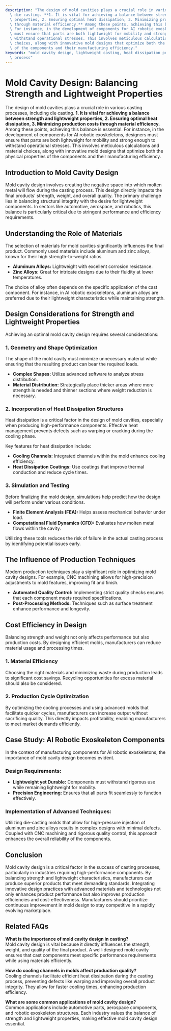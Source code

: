 ```yaml
---
description: "The design of mold cavities plays a crucial role in various casting processes, including\
  \ die casting. **1. It is vital for achieving a balance between strength and lightweight\
  \ properties, 2. Ensuring optimal heat dissipation, 3. Minimizing production costs\
  \ through material efficiency.** Among these points, achieving this balance is essential.\
  \ For instance, in the development of components for AI robotic exoskeletons, designers\
  \ must ensure that parts are both lightweight for mobility and strong enough to\
  \ withstand operational stresses. This involves meticulous calculations and material\
  \ choices, along with innovative mold designs that optimize both the physical properties\
  \ of the components and their manufacturing efficiency."
keywords: "mold cavity design, lightweight casting, heat dissipation performance, die casting\
  \ process"
---
```

# Mold Cavity Design: Balancing Strength and Lightweight Properties

The design of mold cavities plays a crucial role in various casting processes, including die casting. **1. It is vital for achieving a balance between strength and lightweight properties, 2. Ensuring optimal heat dissipation, 3. Minimizing production costs through material efficiency.** Among these points, achieving this balance is essential. For instance, in the development of components for AI robotic exoskeletons, designers must ensure that parts are both lightweight for mobility and strong enough to withstand operational stresses. This involves meticulous calculations and material choices, along with innovative mold designs that optimize both the physical properties of the components and their manufacturing efficiency.

## **Introduction to Mold Cavity Design**

Mold cavity design involves creating the negative space into which molten metal will flow during the casting process. This design directly impacts the final products’ strength, weight, and overall quality. The primary challenge lies in balancing structural integrity with the desire for lightweight components. In sectors like automotive, aerospace, and robotics, this balance is particularly critical due to stringent performance and efficiency requirements.

## **Understanding the Role of Materials**

The selection of materials for mold cavities significantly influences the final product. Commonly used materials include aluminum and zinc alloys, known for their high strength-to-weight ratios. 

- **Aluminum Alloys:** Lightweight with excellent corrosion resistance.
- **Zinc Alloys:** Great for intricate designs due to their fluidity at lower temperatures.

The choice of alloy often depends on the specific application of the cast component. For instance, in AI robotic exoskeletons, aluminum alloys are preferred due to their lightweight characteristics while maintaining strength.

## **Design Considerations for Strength and Lightweight Properties**

Achieving an optimal mold cavity design requires several considerations:

### **1. Geometry and Shape Optimization**

The shape of the mold cavity must minimize unnecessary material while ensuring that the resulting product can bear the required loads. 

- **Complex Shapes:** Utilize advanced software to analyze stress distribution.
- **Material Distribution:** Strategically place thicker areas where more strength is needed and thinner sections where weight reduction is necessary.

### **2. Incorporation of Heat Dissipation Structures**

Heat dissipation is a critical factor in the design of mold cavities, especially when producing high-performance components. Effective heat management prevents defects such as warping or cracking during the cooling phase.

Key features for heat dissipation include:
- **Cooling Channels:** Integrated channels within the mold enhance cooling efficiency.
- **Heat Dissipation Coatings:** Use coatings that improve thermal conduction and reduce cycle times.

### **3. Simulation and Testing**

Before finalizing the mold design, simulations help predict how the design will perform under various conditions. 

- **Finite Element Analysis (FEA):** Helps assess mechanical behavior under load.
- **Computational Fluid Dynamics (CFD):** Evaluates how molten metal flows within the cavity.

Utilizing these tools reduces the risk of failure in the actual casting process by identifying potential issues early.

## **The Influence of Production Techniques**

Modern production techniques play a significant role in optimizing mold cavity designs. For example, CNC machining allows for high-precision adjustments to mold features, improving fit and finish.

- **Automated Quality Control:** Implementing strict quality checks ensures that each component meets required specifications.
- **Post-Processing Methods:** Techniques such as surface treatment enhance performance and longevity.

## **Cost Efficiency in Design**

Balancing strength and weight not only affects performance but also production costs. By designing efficient molds, manufacturers can reduce material usage and processing times.

### **1. Material Efficiency**

Choosing the right materials and minimizing waste during production leads to significant cost savings. Recycling opportunities for excess material should also be considered.

### **2. Production Cycle Optimization**

By optimizing the cooling processes and using advanced molds that facilitate quicker cycles, manufacturers can increase output without sacrificing quality. This directly impacts profitability, enabling manufacturers to meet market demands efficiently.

## **Case Study: AI Robotic Exoskeleton Components**

In the context of manufacturing components for AI robotic exoskeletons, the importance of mold cavity design becomes evident. 

### **Design Requirements:**

- **Lightweight yet Durable:** Components must withstand rigorous use while remaining lightweight for mobility.
- **Precision Engineering:** Ensures that all parts fit seamlessly to function effectively.

### **Implementation of Advanced Techniques:**

Utilizing die-casting molds that allow for high-pressure injection of aluminum and zinc alloys results in complex designs with minimal defects. Coupled with CNC machining and rigorous quality control, this approach enhances the overall reliability of the components.

## **Conclusion**

Mold cavity design is a critical factor in the success of casting processes, particularly in industries requiring high-performance components. By balancing strength and lightweight characteristics, manufacturers can produce superior products that meet demanding standards. Integrating innovative design practices with advanced materials and technologies not only enhances product performance but also improves production efficiencies and cost-effectiveness. Manufacturers should prioritize continuous improvement in mold design to stay competitive in a rapidly evolving marketplace.

## **Related FAQs**

**What is the importance of mold cavity design in casting?**  
Mold cavity design is vital because it directly influences the strength, weight, and quality of the final product. A well-designed mold cavity ensures that cast components meet specific performance requirements while using materials efficiently.

**How do cooling channels in molds affect production quality?**  
Cooling channels facilitate efficient heat dissipation during the casting process, preventing defects like warping and improving overall product integrity. They allow for faster cooling times, enhancing production efficiency.

**What are some common applications of mold cavity design?**  
Common applications include automotive parts, aerospace components, and robotic exoskeleton structures. Each industry values the balance of strength and lightweight properties, making effective mold cavity design essential.
